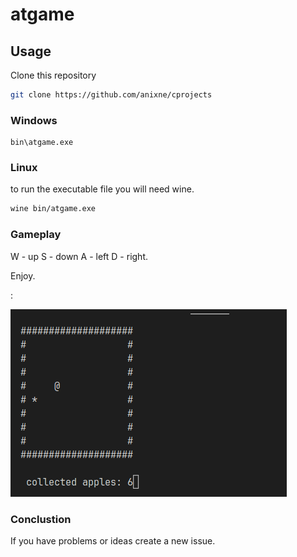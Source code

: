 # atgame

## Usage
Clone this repository
```bash
git clone https://github.com/anixne/cprojects
```

### Windows
```
bin\atgame.exe
```
### Linux
to run the executable file you will need wine.
```bash
wine bin/atgame.exe
```


### Gameplay
W - up
S - down
A - left
D - right.

Enjoy.

:

![image](./assets/gameplay.png)

### Conclustion
If you have problems or ideas create a new issue.